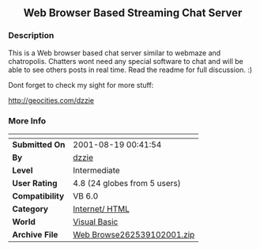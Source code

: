 ﻿<div align="center">

## Web Browser Based Streaming Chat Server


</div>

### Description

This is a Web browser based chat server similar to webmaze and chatropolis. Chatters wont need any special software to chat and will be able to see others posts in real time. Read the readme for full discussion. :)

Dont forget to check my sight for more stuff:

http://geocities.com/dzzie
 
### More Info
 


<span>             |<span>
---                |---
**Submitted On**   |2001-08-19 00:41:54
**By**             |[dzzie](https://github.com/Planet-Source-Code/PSCIndex/blob/master/ByAuthor/dzzie.md)
**Level**          |Intermediate
**User Rating**    |4.8 (24 globes from 5 users)
**Compatibility**  |VB 6\.0
**Category**       |[Internet/ HTML](https://github.com/Planet-Source-Code/PSCIndex/blob/master/ByCategory/internet-html__1-34.md)
**World**          |[Visual Basic](https://github.com/Planet-Source-Code/PSCIndex/blob/master/ByWorld/visual-basic.md)
**Archive File**   |[Web Browse262539102001\.zip](https://github.com/Planet-Source-Code/dzzie-web-browser-based-streaming-chat-server__1-27129/archive/master.zip)








